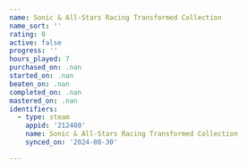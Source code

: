 ```yaml
---
name: Sonic & All-Stars Racing Transformed Collection
name_sort: ''
rating: 0
active: false
progress: ''
hours_played: 7
purchased_on: .nan
started_on: .nan
beaten_on: .nan
completed_on: .nan
mastered_on: .nan
identifiers:
  - type: steam
    appid: '212480'
    name: Sonic & All-Stars Racing Transformed Collection
    synced_on: '2024-08-30'

---
```

